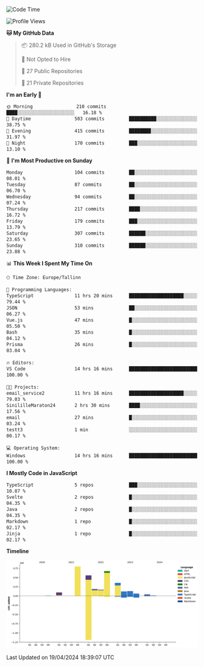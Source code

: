 <!--START_SECTION:waka-->
![Code Time](http://img.shields.io/badge/Code%20Time-793%20hrs%2025%20mins-blue)

![Profile Views](http://img.shields.io/badge/Profile%20Views-0-blue)

**🐱 My GitHub Data** 

> 📦 280.2 kB Used in GitHub's Storage 
 > 
> 🚫 Not Opted to Hire
 > 
> 📜 27 Public Repositories 
 > 
> 🔑 21 Private Repositories 
 > 
**I'm an Early 🐤** 

```text
🌞 Morning                210 commits         ████░░░░░░░░░░░░░░░░░░░░░   16.18 % 
🌆 Daytime                503 commits         ██████████░░░░░░░░░░░░░░░   38.75 % 
🌃 Evening                415 commits         ████████░░░░░░░░░░░░░░░░░   31.97 % 
🌙 Night                  170 commits         ███░░░░░░░░░░░░░░░░░░░░░░   13.10 % 
```
📅 **I'm Most Productive on Sunday** 

```text
Monday                   104 commits         ██░░░░░░░░░░░░░░░░░░░░░░░   08.01 % 
Tuesday                  87 commits          ██░░░░░░░░░░░░░░░░░░░░░░░   06.70 % 
Wednesday                94 commits          ██░░░░░░░░░░░░░░░░░░░░░░░   07.24 % 
Thursday                 217 commits         ████░░░░░░░░░░░░░░░░░░░░░   16.72 % 
Friday                   179 commits         ███░░░░░░░░░░░░░░░░░░░░░░   13.79 % 
Saturday                 307 commits         ██████░░░░░░░░░░░░░░░░░░░   23.65 % 
Sunday                   310 commits         ██████░░░░░░░░░░░░░░░░░░░   23.88 % 
```


📊 **This Week I Spent My Time On** 

```text
🕑︎ Time Zone: Europe/Tallinn

💬 Programming Languages: 
TypeScript               11 hrs 20 mins      ████████████████████░░░░░   79.44 % 
JSON                     53 mins             ██░░░░░░░░░░░░░░░░░░░░░░░   06.27 % 
Vue.js                   47 mins             █░░░░░░░░░░░░░░░░░░░░░░░░   05.50 % 
Bash                     35 mins             █░░░░░░░░░░░░░░░░░░░░░░░░   04.12 % 
Prisma                   26 mins             █░░░░░░░░░░░░░░░░░░░░░░░░   03.04 % 

🔥 Editors: 
VS Code                  14 hrs 16 mins      █████████████████████████   100.00 % 

🐱‍💻 Projects: 
email_service2           11 hrs 16 mins      ████████████████████░░░░░   79.03 % 
SinililleMaraton24       2 hrs 30 mins       ████░░░░░░░░░░░░░░░░░░░░░   17.56 % 
email                    27 mins             █░░░░░░░░░░░░░░░░░░░░░░░░   03.24 % 
testt3                   1 min               ░░░░░░░░░░░░░░░░░░░░░░░░░   00.17 % 

💻 Operating System: 
Windows                  14 hrs 16 mins      █████████████████████████   100.00 % 
```

**I Mostly Code in JavaScript** 

```text
TypeScript               5 repos             ███░░░░░░░░░░░░░░░░░░░░░░   10.87 % 
Svelte                   2 repos             █░░░░░░░░░░░░░░░░░░░░░░░░   04.35 % 
Java                     2 repos             █░░░░░░░░░░░░░░░░░░░░░░░░   04.35 % 
Markdown                 1 repo              █░░░░░░░░░░░░░░░░░░░░░░░░   02.17 % 
Jinja                    1 repo              █░░░░░░░░░░░░░░░░░░░░░░░░   02.17 % 
```



**Timeline**

![Lines of Code chart](https://raw.githubusercontent.com/Piilu/Piilu/main/assets/bar_graph.png)


 Last Updated on 19/04/2024 18:39:07 UTC
<!--END_SECTION:waka-->